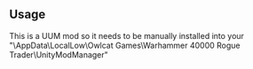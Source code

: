 
## Usage

This is a UUM mod so it needs to be manually installed into your "<user account>\AppData\LocalLow\Owlcat Games\Warhammer 40000 Rogue Trader\UnityModManager"
